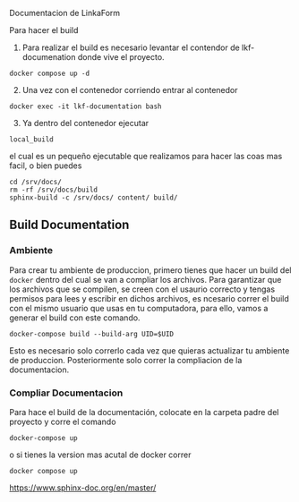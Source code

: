 Documentacion de LinkaForm


Para hacer el build

1. Para realizar el build es necesario levantar el contendor de lkf-documenation donde vive el proyecto.
```
docker compose up -d
```

2. Una vez con el contenedor corriendo entrar al contenedor 
```
docker exec -it lkf-documentation bash
```

3. Ya dentro del contenedor ejecutar

```
local_build
```
el cual es un pequeño ejecutable que realizamos para hacer las coas mas facil, o bien puedes 
```
cd /srv/docs/
rm -rf /srv/docs/build
sphinx-build -c /srv/docs/ content/ build/
```

## Build Documentation

### Ambiente

Para crear tu ambiente de produccion, primero tienes que hacer un build del `docker` dentro del cual se van a compliar los archivos. Para garantizar que los archivos que se compilen, se creen con el usaurio correcto y tengas permisos para lees y escribir en dichos archivos, es ncesario correr el build con el mismo usuario que usas en tu computadora, para ello, vamos a generar el build con este comando.

```
docker-compose build --build-arg UID=$UID
```

Esto es necesario solo correrlo cada vez que quieras actualizar tu ambiente de produccion. Posteriormente solo correr la compliacion de la documentacion.

### Compliar Documentacion


Para hace el build de la documentación, colocate en la carpeta padre del proyecto y corre el comando

```
docker-compose up 
```
o si tienes la version mas acutal de docker correr
```
docker compose up 
```


https://www.sphinx-doc.org/en/master/

